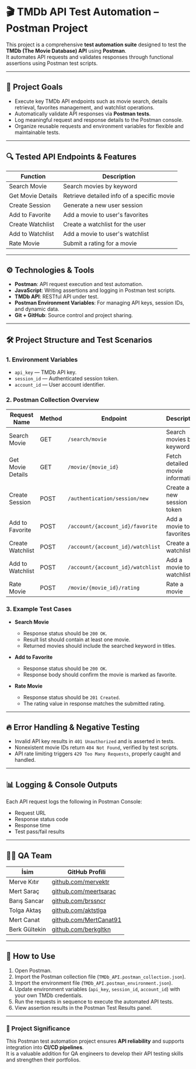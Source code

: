 # 🎬 TMDb API Test Automation – Postman Project

This project is a comprehensive **test automation suite** designed to test the **TMDb (The Movie Database) API** using **Postman**.  
It automates API requests and validates responses through functional assertions using Postman test scripts.

---

## 🎯 Project Goals

- Execute key TMDb API endpoints such as movie search, details retrieval, favorites management, and watchlist operations.
- Automatically validate API responses via **Postman tests**.
- Log meaningful request and response details to the Postman console.
- Organize reusable requests and environment variables for flexible and maintainable tests.

---

## 🔍 Tested API Endpoints & Features

| Function                | Description                                  |
|-------------------------|----------------------------------------------|
| Search Movie            | Search movies by keyword                      |
| Get Movie Details       | Retrieve detailed info of a specific movie   |
| Create Session          | Generate a new user session                   |
| Add to Favorite         | Add a movie to user's favorites               |
| Create Watchlist        | Create a watchlist for the user                |
| Add to Watchlist        | Add a movie to user's watchlist                 |
| Rate Movie              | Submit a rating for a movie                     |

---

## ⚙️ Technologies & Tools

- **Postman**: API request execution and test automation.
- **JavaScript**: Writing assertions and logging in Postman test scripts.
- **TMDb API**: RESTful API under test.
- **Postman Environment Variables**: For managing API keys, session IDs, and dynamic data.
- **Git + GitHub**: Source control and project sharing.

---

## 🛠️ Project Structure and Test Scenarios

### 1. Environment Variables

- `api_key` — TMDb API key.
- `session_id` — Authenticated session token.
- `account_id` — User account identifier.

### 2. Postman Collection Overview

| Request Name           | Method | Endpoint                                   | Description                          |
|------------------------|--------|--------------------------------------------|------------------------------------|
| Search Movie           | GET    | `/search/movie`                            | Search movies by keyword            |
| Get Movie Details      | GET    | `/movie/{movie_id}`                        | Fetch detailed movie information   |
| Create Session         | POST   | `/authentication/session/new`              | Create a new session token          |
| Add to Favorite        | POST   | `/account/{account_id}/favorite`           | Add a movie to favorites            |
| Create Watchlist       | POST   | `/account/{account_id}/watchlist`          | Create a watchlist                  |
| Add to Watchlist       | POST   | `/account/{account_id}/watchlist`          | Add a movie to watchlist            |
| Rate Movie             | POST   | `/movie/{movie_id}/rating`                  | Rate a movie                       |

### 3. Example Test Cases

- **Search Movie**  
  - Response status should be `200 OK`.  
  - Result list should contain at least one movie.  
  - Returned movies should include the searched keyword in titles.

- **Add to Favorite**  
  - Response status should be `200 OK`.  
  - Response body should confirm the movie is marked as favorite.

- **Rate Movie**  
  - Response status should be `201 Created`.  
  - The rating value in response matches the submitted rating.

---

## 🔥 Error Handling & Negative Testing

- Invalid API key results in `401 Unauthorized` and is asserted in tests.
- Nonexistent movie IDs return `404 Not Found`, verified by test scripts.
- API rate limiting triggers `429 Too Many Requests`, properly caught and handled.

---

## 📊 Logging & Console Outputs

Each API request logs the following in Postman Console:  
- Request URL  
- Response status code  
- Response time  
- Test pass/fail results

---

## 👩‍💻 QA Team

| İsim           | GitHub Profili                                      |
|----------------|------------------------------------------------------|
| Merve Kıtır     | [github.com/mervektr](https://github.com/mervektr)         |
| Mert Saraç      | [github.com/meertsarac](https://github.com/meertsarac)     |
| Barış Sancar    | [github.com/brssncr](https://github.com/brssncr)           |
| Tolga Aktaş     | [github.com/aktstlga](https://github.com/aktstlga)         |
| Mert Canat      | [github.com/MertCanat91](https://github.com/MertCanat91)   |
| Berk Gültekin   | [github.com/berkgltkn](https://github.com/berkgltkn)       |

---

## 📁 How to Use

1. Open Postman.
2. Import the Postman collection file (`TMDb_API.postman_collection.json`).
3. Import the environment file (`TMDb_API.postman_environment.json`).
4. Update environment variables (`api_key`, `session_id`, `account_id`) with your own TMDb credentials.
5. Run the requests in sequence to execute the automated API tests.
6. View assertion results in the Postman Test Results panel.

---

### 🎯 Project Significance

This Postman test automation project ensures **API reliability** and supports integration into **CI/CD pipelines**.  
It is a valuable addition for QA engineers to develop their API testing skills and strengthen their portfolios.

